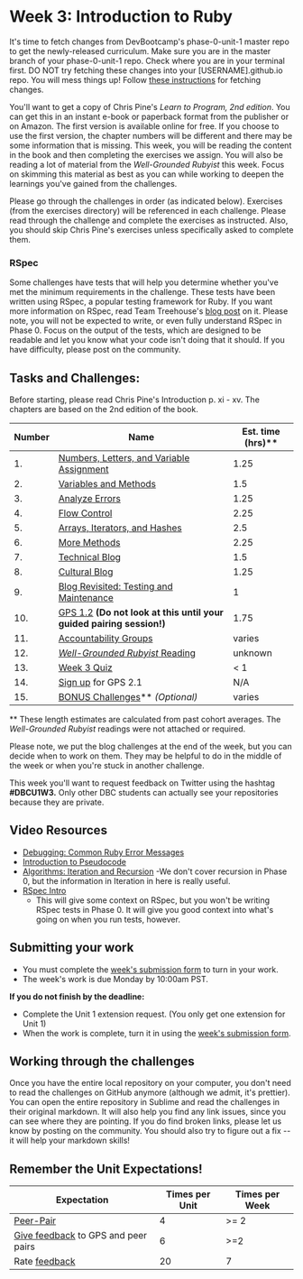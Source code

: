 # Week 3: Introduction to Ruby

<!-- Week 3's curriculum will be released with changes by 10:00am PST on Monday morning. -->

It's time to fetch changes from DevBootcamp's phase-0-unit-1 master repo to get the newly-released curriculum. Make sure you are in the master branch of your phase-0-unit-1 repo. Check where you are in your terminal first. DO NOT try fetching these changes into your [USERNAME].github.io repo. You will mess things up! Follow [these instructions](https://github.com/Devbootcamp/phase-0-handbook/blob/master/fetching-changes.md) for fetching changes.

You'll want to get a copy of Chris Pine's *Learn to Program, 2nd edition*. You can get this in an instant e-book or paperback format from the publisher or on Amazon. The first version is available online for free. If you choose to use the first version, the chapter numbers will be different and there may be some information that is missing. This week, you will be reading the content in the book and then completing the exercises we assign. You will also be reading a lot of material from the *Well-Grounded Rubyist* this week. Focus on skimming this material as best as you can while working to deepen the learnings you've gained from the challenges.

Please go through the challenges in order (as indicated below). Exercises (from the exercises directory) will be referenced in each challenge. Please read through the challenge and complete the exercises as instructed. Also, you should skip Chris Pine's exercises unless specifically asked to complete them.

### RSpec
Some challenges have tests that will help you determine whether you've met the minimum requirements in the challenge. These tests have been written using RSpec, a popular testing framework for Ruby. If you want more information on RSpec, read Team Treehouse's [blog post](http://blog.teamtreehouse.com/an-introduction-to-rspec) on it. Please note, you will not be expected to write, or even fully understand RSpec in Phase 0. Focus on the output of the tests, which are designed to be readable and let you know what your code isn't doing that it should. If you have difficulty, please post on the community.

## Tasks and Challenges:
Before starting, please read Chris Pine's Introduction p. xi - xv. The chapters are based on the 2nd edition of the book.

Number | Name | Est. time (hrs)**
-------|----------------|----------
 1. | [Numbers, Letters, and Variable Assignment](numbers-letters) | 1.25 |
 2. | [Variables and Methods](methods) | 1.5 |
 3. | [Analyze Errors](analyze-errors) | 1.25 |
 4. | [Flow Control](flow-control) | 2.25 |
 5. | [Arrays, Iterators, and Hashes](arrays) | 2.5 |
 6. | [More Methods](more-methods) | 2.25 |
 7. | [Technical Blog](technical-blog.md) | 1.5 |
 8. | [Cultural Blog](cultural-blog.md) | 1.25 |
 9. | [Blog Revisited: Testing and Maintenance](testing-and-maintenance) | 1
 10.| [GPS 1.2](gps1-2) **(Do not look at this until your guided pairing session!)** | 1.75 |
 11. | [Accountability Groups](accountability-groups.md) | varies |
 12. | [*Well-Grounded Rubyist* Reading](Well-Grounded-Rubyist.md) | unknown |
 13. | [Week 3 Quiz](https://www.classmarker.com/online-test/start/?quiz=d3755567500cbb96) | < 1 |
 14. | [Sign up](https://phase0.devbootcamp.com/) for GPS 2.1 | N/A
 15. | [BONUS Challenges](BONUS-challenges)** *(Optional)* | varies |

** These length estimates are calculated from past cohort averages. The *Well-Grounded Rubyist* readings were not attached or required.

Please note, we put the blog challenges at the end of the week, but you can decide when to work on them. They may be helpful to do in the middle of the week or when you're stuck in another challenge.

This week you'll want to request feedback on Twitter using the hashtag **#DBCU1W3.** Only other DBC students can actually see your repositories because they are private.

## Video Resources
- [Debugging: Common Ruby Error Messages](https://talks.devbootcamp.com/debugging-common-ruby-error-messages)
- [Introduction to Pseudocode](https://talks.devbootcamp.com/introduction-to-pseudocode)
- [Algorithms: Iteration and Recursion](https://talks.devbootcamp.com/algorithms-iteration-and-recursion)
  -We don't cover recursion in Phase 0, but the information in Iteration in here is really useful.
- [RSpec Intro](https://talks.devbootcamp.com/rspec-intro-1)
  - This will give some context on RSpec, but you won't be writing RSpec tests in Phase 0. It will give you good context into what's going on when you run tests, however.

## Submitting your work
- You must complete the [week's submission form](http://apply.devbootcamp.com) to turn in your work.
- The week's work is due Monday by 10:00am PST.

**If you do not finish by the deadline:**
- Complete the Unit 1 extension request. (You only get one extension for Unit 1)
- When the work is complete, turn it in using the [week's submission form](http://apply.devbootcamp.com).

## Working through the challenges
Once you have the entire local repository on your computer, you don't need to read the challenges on GitHub anymore (although we admit, it's prettier). You can open the entire repository in Sublime and read the challenges in their original markdown. It will also help you find any link issues, since you can see where they are pointing. If you do find broken links, please let us know by posting on the community. You should also try to figure out a fix -- it will help your markdown skills!

## Remember the Unit Expectations!

Expectation | Times per Unit | Times per Week
------------|----------|---------
[Peer-Pair](https://github.com/Devbootcamp/phase-0-handbook/blob/master/peer-pairing-sessions.md) | 4 | >= 2
[Give feedback](https://socrates.devbootcamp.com/feedback/new) to GPS and peer pairs | 6 | >=2
Rate [feedback](https://socrates.devbootcamp.com/feedback) | 20 | 7

